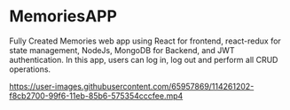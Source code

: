 
# MemoriesAPP
Fully Created Memories web app using React for frontend, react-redux for state management, NodeJs, MongoDB for Backend, and JWT authentication. In this app, users can log in, log out and perform all CRUD operations.

https://user-images.githubusercontent.com/65957869/114261202-f8cb2700-99f6-11eb-85b6-575354cccfee.mp4
